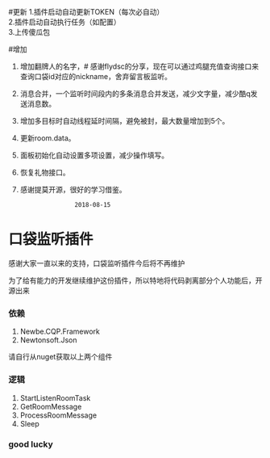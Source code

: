 #更新
1.插件启动自动更新TOKEN（每次必自动）<br>
2.插件启动自动执行任务（如配置）<br>
3.上传傻瓜包


#增加
1. 增加翻牌人的名字，# 感谢flydsc的分享，现在可以通过鸡腿充值查询接口来查询口袋id对应的nickname，舍弃留言板监听。
2. 消息合并，一个监听时间段内的多条消息合并发送，减少文字量，减少酷q发送消息数。
3. 增加多目标时自动线程延时间隔，避免被封，最大数量增加到5个。
4. 更新room.data。
5. 面板初始化自动设置多项设置，减少操作填写。
6. 恢复礼物接口。
7. 感谢提莫开源，很好的学习借鉴。

                      2018-08-15

# 口袋监听插件
<p>感谢大家一直以来的支持，口袋监听插件今后将不再维护</p>
<p>为了给有能力的开发继续维护这份插件，所以特地将代码剥离部分个人功能后，开源出来</p>

### 依赖
1. Newbe.CQP.Framework
2. Newtonsoft.Json
<p>请自行从nuget获取以上两个组件</p>

### 逻辑
1. StartListenRoomTask
2. GetRoomMessage
3. ProcessRoomMessage
4. Sleep

### good lucky


